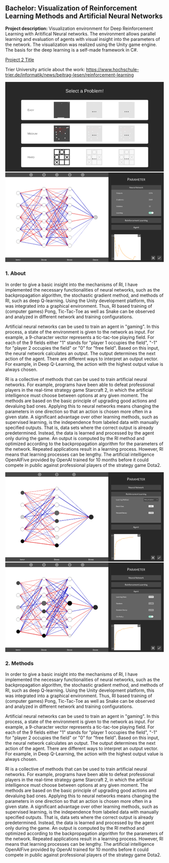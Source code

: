 ## Bachelor: Visualization of Reinforcement Learning Methods and Artificial Neural Networks

**Project description:** Visualization environment for Deep Reinforcement Learning with Aritifical Neural networks. The environment allows parallel learning and evaluation of agents with visual insight into the parameters of the network. The visualization was realized using the Unity game engine. The basis for the deep learning is a self-made framework in C#.

[Project 2 Title](/pdf/Bachelorarbeit_Jonas_Wild.pdf)

Trier University article about the work: https://www.hochschule-trier.de/informatik/news/beitrag-lesen/reinforcement-learning

<img src="images/Step1.png?raw=true"/>
<img src="images/Step2.png?raw=true"/>

### 1. About

In order to give a basic insight into the mechanisms of RI, I have implemented the necessary functionalities of neural networks, such as the backpropagation algorithm, the stochastic gradient method, and methods of RI, such as deep Q-learning. Using the Unity development platform, this was integrated into a graphical environment. Thus, RI based training of (computer games) Pong, Tic-Tac-Toe as well as Snake can be observed and analyzed in different network and training configurations.

Artificial neural networks can be used to train an agent in "gaming". In this process, a state of the environment is given to the network as input. For example, a 9-character vector represents a tic-tac-toe playing field. For each of the 9 fields either "1" stands for "player 1 occupies the field", "-1" for "player 2 occupies the field" or "0" for "free field". Based on this input, the neural network calculates an output. The output determines the next action of the agent. There are different ways to interpret an output vector. For example, in Deep Q-Learning, the action with the highest output value is always chosen.

Rl is a collective of methods that can be used to train artificial neural networks. For example, programs have been able to defeat professional players in the real-time strategy game Starcraft 2, in which the artificial intelligence must choose between options at any given moment. The methods are based on the basic principle of upgrading good actions and devaluing bad ones. Applying this to neural networks means changing the parameters in one direction so that an action is chosen more often in a given state. A significant advantage over other learning methods, such as supervised learning, is the independence from labeled data with manually specified outputs. That is, data sets where the correct output is already predetermined. Instead, the data is learned and processed by the agent only during the game. An output is computed by the Rl method and optimized according to the backpropagation algorithm for the parameters of the network. Repeated applications result in a learning process. However, Rl means that learning processes can be lengthy. The artificial intelligence OpenAIFive provided by OpenAI trained for 10 months before it could compete in public against professional players of the strategy game Dota2.

<img src="images/Step2(1).png?raw=true"/>
<img src="images/Step2(2).png?raw=true"/>

### 2. Methods

In order to give a basic insight into the mechanisms of RI, I have implemented the necessary functionalities of neural networks, such as the backpropagation algorithm, the stochastic gradient method, and methods of RI, such as deep Q-learning. Using the Unity development platform, this was integrated into a graphical environment. Thus, RI based training of (computer games) Pong, Tic-Tac-Toe as well as Snake can be observed and analyzed in different network and training configurations.

Artificial neural networks can be used to train an agent in "gaming". In this process, a state of the environment is given to the network as input. For example, a 9-character vector represents a tic-tac-toe playing field. For each of the 9 fields either "1" stands for "player 1 occupies the field", "-1" for "player 2 occupies the field" or "0" for "free field". Based on this input, the neural network calculates an output. The output determines the next action of the agent. There are different ways to interpret an output vector. For example, in Deep Q-Learning, the action with the highest output value is always chosen.

Rl is a collective of methods that can be used to train artificial neural networks. For example, programs have been able to defeat professional players in the real-time strategy game Starcraft 2, in which the artificial intelligence must choose between options at any given moment. The methods are based on the basic principle of upgrading good actions and devaluing bad ones. Applying this to neural networks means changing the parameters in one direction so that an action is chosen more often in a given state. A significant advantage over other learning methods, such as supervised learning, is the independence from labeled data with manually specified outputs. That is, data sets where the correct output is already predetermined. Instead, the data is learned and processed by the agent only during the game. An output is computed by the Rl method and optimized according to the backpropagation algorithm for the parameters of the network. Repeated applications result in a learning process. However, Rl means that learning processes can be lengthy. The artificial intelligence OpenAIFive provided by OpenAI trained for 10 months before it could compete in public against professional players of the strategy game Dota2.
